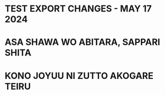 # TEST EXPORT CHANGES - MAY 17 2024

# ASA SHAWA WO ABITARA, SAPPARI SHITA 

# KONO JOYUU NI ZUTTO AKOGARE TEIRU